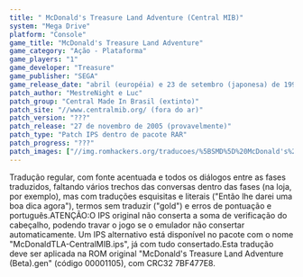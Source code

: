 ```yaml
---
title: " McDonald's Treasure Land Adventure (Central MIB)"
system: "Mega Drive"
platform: "Console"
game_title: "McDonald's Treasure Land Adventure"
game_category: "Ação - Plataforma"
game_players: "1"
game_developer: "Treasure"
game_publisher: "SEGA"
game_release_date: "abril (européia) e 23 de setembro (japonesa) de 1993"
patch_author: "MestreNight e Luc"
patch_group: "Central Made In Brasil (extinto)"
patch_site: "//www.centralmib.org/ (fora do ar)"
patch_version: "???"
patch_release: "27 de novembro de 2005 (provavelmente)"
patch_type: "Patch IPS dentro de pacote RAR"
patch_progress: "???"
patch_images: ["//img.romhackers.org/traducoes/%5BSMD%5D%20McDonald's%20Treasure%20Land%20Adventure%20-%20Central%20MIB%20-%201.png","//img.romhackers.org/traducoes/%5BSMD%5D%20McDonald's%20Treasure%20Land%20Adventure%20-%20Central%20MIB%20-%202.png","//img.romhackers.org/traducoes/%5BSMD%5D%20McDonald's%20Treasure%20Land%20Adventure%20-%20Central%20MIB%20-%203.png"]
---
```

Tradução regular, com fonte acentuada e todos os diálogos entre as fases traduzidos, faltando vários trechos das conversas dentro das fases (na loja, por exemplo), mas com traduções esquisitas e literais ("Então lhe darei uma boa dica agora"), termos sem traduzir ("gold") e erros de pontuação e português.ATENÇÃO:O IPS original não conserta a soma de verificação do cabeçalho, podendo travar o jogo se o emulador não consertar automaticamente. Um IPS alternativo está disponível no pacote com o nome "McDonaldTLA-CentralMIB.ips", já com tudo consertado.Esta tradução deve ser aplicada na ROM original "McDonald's Treasure Land Adventure (Beta).gen" (código 00001105), com CRC32 7BF477E8.